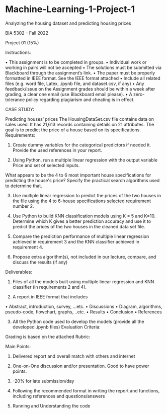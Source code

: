 # Machine-Learning-1-Project-1
Analyzing the housing dataset and predicting housing prices

BIA 5302 – Fall 2022

Project 01 (15%)

Instructions:

• This assignment is to be completed in groups.
• Individual work or working in pairs will not be accepted
• The solutions must be submitted via Blackboard through the assignment’s link.
• The paper must be properly formatted in IEEE format. See the IEEE format attached
• Include all related files (e.g. word file, Latex, .ipynb file, and dataset.csv, if any)
• Any feedback/issue on the Assignment grades should be within a week after grading, a clear one
email (use Blackboard email please).
• A zero-tolerance policy regarding plagiarism and cheating is in effect.

CASE STUDY:

Predicting houses’ prices
The HousingDataSet.csv file contains data on sales used. It has 21,613 records containing details
on 21 attributes. The goal is to predict the price of a house based on its specifications.
Requirements:

1. Create dummy variables for the categorical predictors if needed it. Provide the used
references in your report.

2. Using Python, run a multiple linear regression with the output variable Price and set of
selected inputs.

What appears to be the 4 to 6 most important house specifications for predicting the
house's price? Specify the practical search algorithms used to determine that.

3. Use multiple linear regression to predict the prices of the two houses in the file using the
4 to 6-house specifications selected requirement number 2.

4. Use Python to build KNN classification models using K = 5 and K=10.
Determine which K gives a better prediction accuracy and use it to predict the prices of
the two houses in the cleaned data set file.

5. Compare the prediction performance of multiple linear regression achieved in
requirement 3 and the KNN classifier achieved in requirement 4.

6. Propose extra algorithm(s), not included in our lecture, compare, and discuss the results
(if any)

Deliverables:
1. Files of all the models built using multiple linear regression and KNN classifier (in
requirements 2 and 4).

2. A report in IEEE format that includes

• Abstract, introduction, survey, ...etc.
• Discussions
• Diagram, algorithms, pseudo-code, flowchart, graphs, ..etc.
• Results
• Conclusion
• References

3. All the Python code used to develop the models (provide all the developed .ipynb files)
Evaluation Criteria:

Grading is based on the attached Rubric:

Main Points:
1. Delivered report and overall match with others and internet

2. One-on-One discussion and/or presentation. Good to have power points.

3. -20% for late submission/day

4. Following the recommended format in writing the report and functions, including
references and questions/answers

5. Running and Understanding the code
